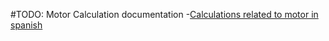 #TODO: Motor Calculation documentation
-[Calculations related to motor in spanish](http://biomodel.uah.es/tecnicas/centrif/centri_calc.htm)
